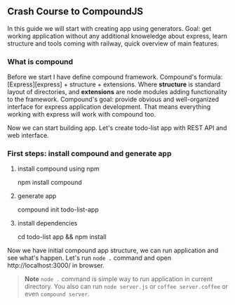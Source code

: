 ## Crash Course to CompoundJS

In this guide we will start with creating app using generators. Goal: get
working application without any additional knoweledge about express, learn
structure and tools coming with railway, quick overview of main features.

### What is compound

Before we start I have define compound framework. Compound's formula:
[Express][express] + structure + extensions. Where **structure** is standard
layout of directories, and **extensions** are node modules adding functionality to
the framework. Compound's goal: provide obvious and well-organized interface for
express application development. That means everything working with express will
work with compound too.

Now we can start building app. Let's create todo-list app with REST API and web
interface.

### First steps: install compound and generate app

1. install compound using npm

    npm install compound

2. generate app

    compound init todo-list-app

3. install dependencies

    cd todo-list app && npm install

Now we have initial compound app structure, we can run application and see
what's happen. Let's run `node .` command and open http://localhost:3000/ in
browser.

> **Note** `node .` command is simple way to run application in current
> directory. You also can run `node server.js` or `coffee server.coffee` or even
> `compound server`.
